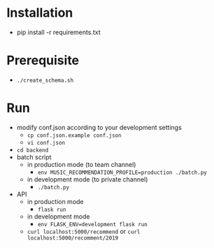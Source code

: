 # Installation
* pip install -r requirements.txt

# Prerequisite
* `./create_schema.sh`

# Run
* modify conf.json according to your development settings
  * `cp conf.json.example conf.json`
  * `vi conf.json`
* `cd backend`
* batch script
  * in production mode (to team channel)
    * `env MUSIC_RECOMMENDATION_PROFILE=production ./batch.py`
  * in development mode (to private channel)
    * `./batch.py`
* API
  * in production mode
    * `flask run`
  * in development mode
    * `env FLASK_ENV=development flask run`
  * `curl localhost:5000/recommend` or `curl localhost:5000/recomment/2019`
